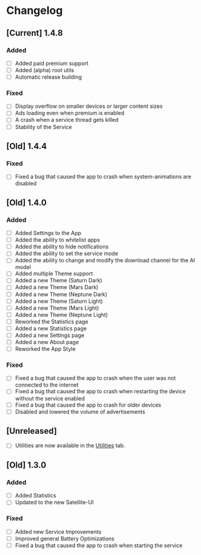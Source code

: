 # Changelog
## [Current] 1.4.8
### Added
- [ ] Added paid premium support
- [ ] Added (alpha) root utils
- [ ] Automatic release building
### Fixed
- [ ] Display overflow on smaller devices or larger content sizes
- [ ] Ads loading even when premium is enabled
- [ ] A crash when a service thread gets killed
- [ ] Stability of the Service
## [Old] 1.4.4
### Fixed
- [ ] Fixed a bug that caused the app to crash when system-animations are disabled
## [Old] 1.4.0
### Added
- [ ] Added Settings to the App
- [ ] Added the ability to whitelist apps
- [ ] Added the ability to hide notifications
- [ ] Added the ability to set the service mode
- [ ] Added the ability to change and modify the download channel for the AI model
- [ ] Added multiple Theme support
- [ ] Added a new Theme (Saturn Dark)
- [ ] Added a new Theme (Mars Dark)
- [ ] Added a new Theme (Neptune Dark)
- [ ] Added a new Theme (Saturn Light)
- [ ] Added a new Theme (Mars Light)
- [ ] Added a new Theme (Neptune Light)
- [ ] Reworked the Statistics page
- [ ] Added a new Statistics page
- [ ] Added a new Settings page
- [ ] Added a new About page
- [ ] Reworked the App Style
### Fixed
- [ ] Fixed a bug that caused the app to crash when the user was not connected to the internet
- [ ] Fixed a bug that caused the app to crash when restarting the device without the service enabled
- [ ] Fixed a bug that caused the app to crash for older devices
- [ ] Disabled and lowered the volume of advertisements
## [Unreleased]
- [ ] Utilities are now available in the [Utilities](/utilities) tab.
## [Old] 1.3.0
### Added
- [ ] Added Statistics
- [ ] Updated to the new Satellite-UI
### Fixed
- [ ] Added new Service Improvements
- [ ] Improved general Battery Optimizations
- [ ] Fixed a bug that caused the app to crash when starting the service
